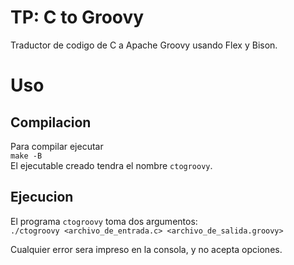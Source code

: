 # TP: C to Groovy
Traductor de codigo de C a Apache Groovy usando Flex y Bison.

# Uso
## Compilacion
Para compilar ejecutar\
`make -B`\
El ejecutable creado tendra el nombre `ctogroovy`.

## Ejecucion
El programa `ctogroovy` toma dos argumentos:\
`./ctogroovy <archivo_de_entrada.c> <archivo_de_salida.groovy>`

Cualquier error sera impreso en la consola, y no acepta opciones.
